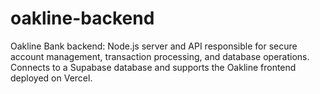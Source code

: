 # oakline-backend
Oakline Bank backend: Node.js server and API responsible for secure account management, transaction processing, and database operations. Connects to a Supabase database and supports the Oakline frontend deployed on Vercel.
